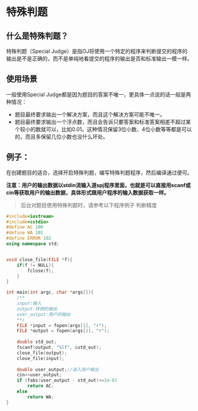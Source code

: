 # 特殊判题

## 什么是特殊判题？

特殊判题（Special Judge）是指OJ将使用一个特定的程序来判断提交的程序的输出是不是正确的，而不是单纯地看提交的程序的输出是否和标准输出一模一样。

## 使用场景

一般使用Special Judge都是因为题目的答案不唯一，更具体一点说的话一般是两种情况：

- 题目最终要求输出一个解决方案，而且这个解决方案可能不唯一。
- 题目最终要求输出一个浮点数，而且会告诉只要答案和标准答案相差不超过某个较小的数就可以，比如0.01。这种情况保留3位小数、4位小数等等都是可以的，而且多保留几位小数也没什么坏处。

## 例子：

在创建题目的适合，选择开启特殊判题，编写特殊判题程序，然后编译通过便可。

**注意：用户的输出数据以stdin流输入道spj程序里面，也就是可以直接用scanf或cin等获取用户的输出数据，具体形式跟用户程序的输入数据获取一样。**

> 后台对题目使用特殊判题时，请参考以下程序例子 判断精度

```cpp
#include<iostream>
#include<cstdio>
#define AC 100
#define WA 101
#define ERROR 102
using namespace std;


void close_file(FILE *f){
    if(f != NULL){
        fclose(f);
    }
}

int main(int argc, char *args[]){
    /**
    input:输入
    output:样例的输出
    user_output:用户的输出
    **/
    FILE *input = fopen(args[1], "r");
    FILE *output = fopen(args[2], "r");
    
    double std_out;
	fscanf(output, "%lf", &std_out);
	close_file(output);
    close_file(input);
    
    double user_output;//读入用户输出 
    cin>>user_output;
	if (fabs(user_output - std_out)<=1e-6)
		return AC;
	else 
		return WA;
}
```

